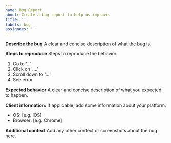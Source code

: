 ```yaml
---
name: Bug Report
about: Create a bug report to help us improve.
title: ''
labels: bug
assignees: ''
---
```


**Describe the bug**
A clear and concise description of what the bug is.

**Steps to reproduce**
Steps to reproduce the behavior:
1. Go to '...'
2. Click on '....'
3. Scroll down to '....'
4. See error

**Expected behavior**
A clear and concise description of what you expected to happen.

**Client information:**
If applicable, add some information about your platform.
 - OS: [e.g. iOS]
 - Browser: [e.g. Chrome]

**Additional context**
Add any other context or screenshots about the bug here.
